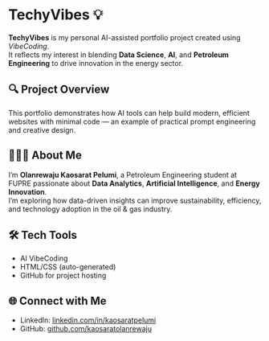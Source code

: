 # TechyVibes 💡

**TechyVibes** is my personal AI-assisted portfolio project created using *VibeCoding*.  
It reflects my interest in blending **Data Science**, **AI**, and **Petroleum Engineering** to drive innovation in the energy sector.

## 🔍 Project Overview
This portfolio demonstrates how AI tools can help build modern, efficient websites with minimal code — an example of practical prompt engineering and creative design.

## 👩🏽‍💻 About Me
I’m **Olanrewaju Kaosarat Pelumi**, a Petroleum Engineering student at FUPRE passionate about **Data Analytics**, **Artificial Intelligence**, and **Energy Innovation**.  
I’m exploring how data-driven insights can improve sustainability, efficiency, and technology adoption in the oil & gas industry.

## 🛠️ Tech Tools
- AI VibeCoding
- HTML/CSS (auto-generated)
- GitHub for project hosting

## 🌐 Connect with Me
- LinkedIn: [linkedin.com/in/kaosaratpelumi](https://linkedin.com/in/kaosaratolanrewaju)
- GitHub: [github.com/kaosaratolanrewaju](https://github.com/kaosaratolanrewaju)
